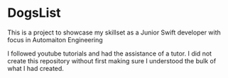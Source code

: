 # DogsList
This is a project to showcase my skillset as a Junior Swift developer with focus in  Automaiton Engineering

I followed youtube tutorials and had the assistance of a tutor. I did not create this repository without first making sure I understood the bulk of what I had created. 
